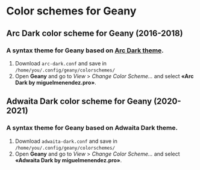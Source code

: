 # Color schemes for Geany

## Arc Dark color scheme for Geany (2016-2018)

### A syntax theme for Geany based on [Arc Dark theme](https://github.com/horst3180/arc-theme).

1. Download `arc-dark.conf` and save in `/home/you/.config/geany/colorschemes/`
2. Open **Geany** and go to _View_ > _Change Color Scheme..._ and select **«Arc Dark by miguelmenendez.pro»**.

## Adwaita Dark color scheme for Geany (2020-2021)

### A syntax theme for Geany based on Adwaita Dark theme.

1. Download `adwaita-dark.conf` and save in `/home/you/.config/geany/colorschemes/`
2. Open **Geany** and go to _View_ > _Change Color Scheme..._ and select **«Adwaita Dark by miguelmenendez.pro»**.
